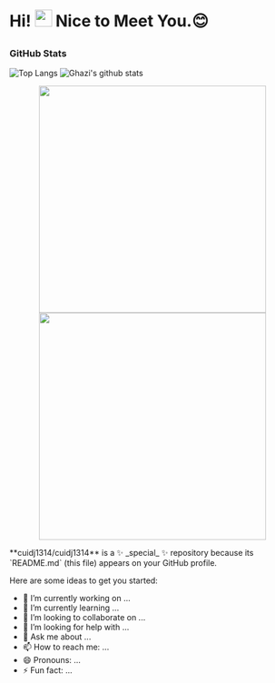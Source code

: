 
# Hi! <img src="https://media.giphy.com/media/hvRJCLFzcasrR4ia7z/giphy.gif" width="30px"> Nice to Meet You.:blush:

## <h3 align="left">GitHub Stats</h3>

![Top Langs](https://github-readme-stats.vercel.app/api/top-langs/?username=cuidj1314&layout=compact&theme=dark&hide_border=true)
![Ghazi's github stats](https://github-readme-stats.vercel.app/api?username=cuidj1314&show_icons=true&hide_border=true&theme=dark)

<p align = "center">
    <img src = "https://github-readme-stats.vercel.app/api?username=cuid1314&show_icons=true&theme=bear" width = 400>
    <img src = "https://github-readme-streak-stats.herokuapp.com?user=cuidj1314&theme=dark&hide_border=true" width = 400>
</p>
**cuidj1314/cuidj1314** is a ✨ _special_ ✨ repository because its `README.md` (this file) appears on your GitHub profile.

Here are some ideas to get you started:

- 🔭 I’m currently working on ...
- 🌱 I’m currently learning ...
- 👯 I’m looking to collaborate on ...
- 🤔 I’m looking for help with ...
- 💬 Ask me about ...
- 📫 How to reach me: ...
- 😄 Pronouns: ...
- ⚡ Fun fact: ...
